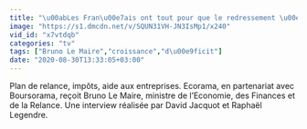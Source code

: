 ```yaml
---
title: "\u00abLes Fran\u00e7ais ont tout pour que le redressement \u00e9conomique soit rapide\u00bb, Bruno Le Maire, ministre de l'Economie"
image: "https://s1.dmcdn.net/v/SQUN31VH-JN3IsMp1/x240"
vid_id: "x7vtdqb"
categories: "tv"
tags: ["Bruno Le Maire","croissance","d\u00e9ficit"]
date: "2020-08-30T13:33:05+03:00"
---
```

Plan de relance, impôts, aide aux entreprises. Ecorama, en partenariat avec Boursorama, reçoit Bruno Le Maire, ministre de l’Economie, des Finances et de la Relance. Une interview réalisée par David Jacquot et Raphaël Legendre.    <br>
